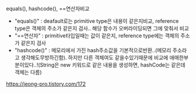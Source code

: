 equals(), hashcode(), ==연산자비교 
- "equals()" : deafault로는 primitive type은 내용이 같은지비교, reference type은 객체의 주소가 같은지 검사.. 해당 함수가 오버라이딩되면 그에 맞춰서 비교 
- "==연산자" : primitive타입일때는 값이 같은지, reference type에는 객체의 주소가 같은지 검사 
- "hashcode()" : 메모리에서 가진 hash주소값을 기본적으로반환..(메모리 주소라고 생각해도무방하긴함). 하지만 다른 객체여도 같을수있기때문에 비교에 애매한부분이있다..!(String은 new 키워드로 같은 내용을 생성하면, hashCode는 같은데 객체는 다름)

https://jeong-pro.tistory.com/172
